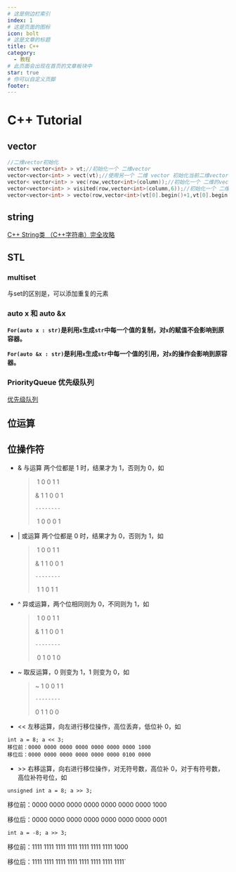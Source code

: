 ```yaml
---
# 这是侧边栏索引
index: 1
# 这是页面的图标
icon: bolt
# 这是文章的标题
title: C++
category:
  - 教程
# 此页面会出现在首页的文章板块中
star: true
# 你可以自定义页脚
footer: 
---
```


# C++ Tutorial



## vector

```cpp
//二维vector初始化
vector< vector<int> > vt;//初始化一个 二维vector
vector<vector<int> > vect(vt);//使用另一个 二维 vector 初始化当前二维vector
vector< vector<int> > vec(row,vector<int>(column));//初始化一个 二维的vector 行row,列column,且值为0
vector<vector<int> > visited(row,vector<int>(column,6));//初始化一个 二维vector 行row,列column ,且 值为data=6 自定义data;
vector<vector<int> > vecto(row,vector<int>(vt[0].begin()+1,vt[0].begin()+3));////初始化一个 二维vector 行row,第二个参数为一维vector;
```



## string

[C++ String类 （C++字符串）完全攻略](http://c.biancheng.net/view/400.html)



## STL

### multiset

与set的区别是，可以添加重复的元素

### auto x 和 auto &x

**`For(auto x : str)`是利用`x`生成`str`中每一个值的复制，对`x`的赋值不会影响到原容器。**

**`For(auto &x : str)`是利用`x`生成`str`中每一个值的引用，对`x`的操作会影响到原容器。**



### PriorityQueue 优先级队列

[优先级队列](https://blog.csdn.net/qjh5606/article/details/81630611)



## 位运算

## **位操作符**

- & 与运算 两个位都是 1 时，结果才为 1，否则为 0，如

  > ​    1 0 0 1 1
  >
  > & 1 1 0 0 1 
  >
  >   `--------`
  >
  > ​    1 0 0 0 1

- | 或运算 两个位都是 0 时，结果才为 0，否则为 1，如

  > ​    1 0 0 1 1
  >
  > & 1 1 0 0 1 
  >
  >   `--------`
  >
  > ​    1 1 0 1 1

- ^ 异或运算，两个位相同则为 0，不同则为 1，如

  > ​    1 0 0 1 1
  >
  > & 1 1 0 0 1 
  >
  >   `--------`
  >
  > ​    0 1 0 1 0

- ~ 取反运算，0 则变为 1，1 则变为 0，如

  > ~ 1 0 0 1 1 
  >
  >  `--------` 
  >
  >    0 1 1 0 0

- << 左移运算，向左进行移位操作，高位丢弃，低位补 0，如

```
int a = 8; a << 3; 
移位前：0000 0000 0000 0000 0000 0000 0000 1000 
移位后：0000 0000 0000 0000 0000 0000 0100 0000
```

- \>\> 右移运算，向右进行移位操作，对无符号数，高位补 0，对于有符号数，高位补符号位，如

`unsigned int a = 8; a >> 3;`

移位前：0000 0000 0000 0000 0000 0000 0000 1000 

移位后：0000 0000 0000 0000 0000 0000 0000 0001

`int a = -8; a >> 3; `

移位前：1111 1111 1111 1111 1111 1111 1111 1000 

移位后：1111 1111 1111 1111 1111 1111 1111 1111`
